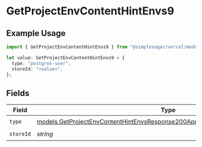 # GetProjectEnvContentHintEnvs9

## Example Usage

```typescript
import { GetProjectEnvContentHintEnvs9 } from "@simplesagar/vercel/models/getprojectenvop.js";

let value: GetProjectEnvContentHintEnvs9 = {
  type: "postgres-user",
  storeId: "<value>",
};
```

## Fields

| Field                                                                                                                                                                    | Type                                                                                                                                                                     | Required                                                                                                                                                                 | Description                                                                                                                                                              |
| ------------------------------------------------------------------------------------------------------------------------------------------------------------------------ | ------------------------------------------------------------------------------------------------------------------------------------------------------------------------ | ------------------------------------------------------------------------------------------------------------------------------------------------------------------------ | ------------------------------------------------------------------------------------------------------------------------------------------------------------------------ |
| `type`                                                                                                                                                                   | [models.GetProjectEnvContentHintEnvsResponse200ApplicationJSONResponseBody29Type](../models/getprojectenvcontenthintenvsresponse200applicationjsonresponsebody29type.md) | :heavy_check_mark:                                                                                                                                                       | N/A                                                                                                                                                                      |
| `storeId`                                                                                                                                                                | *string*                                                                                                                                                                 | :heavy_check_mark:                                                                                                                                                       | N/A                                                                                                                                                                      |